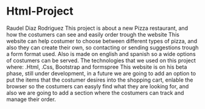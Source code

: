 # Html-Project
Raudel Diaz Rodriguez
This project is about a new Pizza restaurant, and how the costumers can see and easily order trough the website
This website can help costumer to choose between different types of pizza, and also they can create their own, so contacting or sending suggestions trough a form format used. Also is made on english and spanish so a wide options of costumers can be served.
The technologies that we used on this project where: .Html,  .Css, Bootstrap and formspree
This website is on his beta phase, still under development, in a future we are going to add an option to put the items that the costumer desires into the shopping cart, enlable the browser so the costumers can easyly find what they are looking for, and also we are going to add a section where the costumers can track and manage their order. 